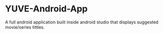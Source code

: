 # YUVE-Android-App
A full android application built inside android studio that displays suggested movie/series tittles.
